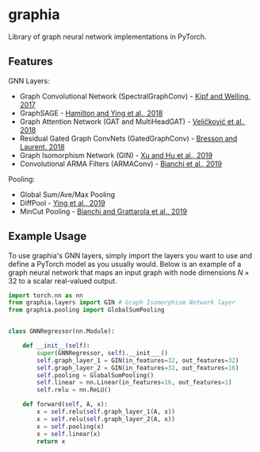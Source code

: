 # graphia
Library of graph neural network implementations in PyTorch.

## Features

GNN Layers:
- Graph Convolutional Network (SpectralGraphConv) - [Kipf and Welling, 2017](https://arxiv.org/abs/1609.02907)
- GraphSAGE - [Hamilton and Ying et al., 2018](https://arxiv.org/abs/1706.02216)
- Graph Attention Network (GAT and MultiHeadGAT) - [Veličković et al., 2018](https://arxiv.org/abs/1710.10903)
- Residual Gated Graph ConvNets (GatedGraphConv) - [Bresson and Laurent, 2018](https://arxiv.org/abs/1711.07553)
- Graph Isomorphism Network (GIN) - [Xu and Hu et al., 2019](https://arxiv.org/abs/1810.00826)
- Convolutional ARMA Filters (ARMAConv) - [Bianchi et al., 2019](https://arxiv.org/abs/1901.01343)

Pooling:
- Global Sum/Ave/Max Pooling
- DiffPool - [Ying et al., 2019](https://arxiv.org/abs/1806.08804)
- MinCut Pooling - [Bianchi and Grattarola et al., 2019](https://arxiv.org/abs/1907.00481)

## Example Usage

To use graphia's GNN layers, simply import the layers you want to use and define a PyTorch model as you usually would. Below is an example of a graph neural network that maps an input graph with node dimensions $N \times 32$ to a scalar real-valued output.

```python
import torch.nn as nn
from graphia.layers import GIN # Graph Isomorphism Network layer
from graphia.pooling import GlobalSumPooling


class GNNRegressor(nn.Module):

    def __init__(self):
        super(GNNRegressor, self).__init___()
        self.graph_layer_1 = GIN(in_features=32, out_features=32)
        self.graph_layer_2 = GIN(in_features=32, out_features=16)
        self.pooling = GlobalSumPooling()
        self.linear = nn.Linear(in_features=16, out_features=1)
        self.relu = nn.ReLU()

    def forward(self, A, x):
        x = self.relu(self.graph_layer_1(A, x))
        x = self.relu(self.graph_layer_2(A, x))
        x = self.pooling(x)
        x = self.linear(x)
        return x

```